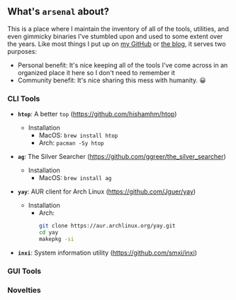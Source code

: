 ## What's `arsenal` about?

This is a place where I maintain the inventory of all of the tools, utilities, and even gimmicky binaries I've stumbled upon and used to some extent over the years. Like most things I put up on [my GitHub](https://github.com/michaeljsmalley) or [the blog](www.smalleycreative.com), it serves two purposes:

* Personal benefit: It's nice keeping all of the tools I've come across in an organized place it here so I don't need to remember it
* Community benefit: It's nice sharing this mess with humanity. 😀

### CLI Tools

* **`htop`**: A better `top` (https://github.com/hishamhm/htop)
    * Installation
        * MacOS: `brew install htop`
        * Arch: `pacman -Sy htop`

* **`ag`**: The Silver Searcher (https://github.com/ggreer/the_silver_searcher)
    * Installation
        * MacOS: `brew install ag`

* **`yay`**: AUR client for Arch Linux (https://github.com/Jguer/yay)
    * Installation
        * Arch:
            ```bash
            git clone https://aur.archlinux.org/yay.git
            cd yay
            makepkg -si
            ```

* **`inxi`**: System information utility (https://github.com/smxi/inxi)

### GUI Tools

### Novelties
